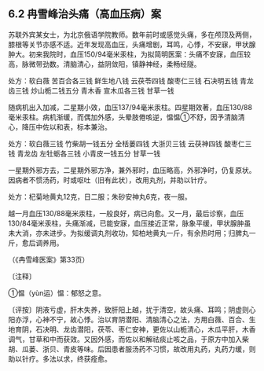 ## 6.2 冉雪峰治头痛（高血压病）案

苏联外宾某女士，为北京俄语学院教师。数年前时或感觉头痛，多在颅顶及两侧，膝根等关节亦感不适。近年发现高血压，头痛增剧，耳鸣，心悸，不安寐，甲状腺肿大。初来我院时，血压150/94毫米汞柱，为拟简明医案：头痛不安寐，血压较高，脉微带劲数。清脑清心，益阴敛阳，镇静神经，柔畅经隧。

处方：软白薇 苦百合各三钱 鲜生地八钱 云茯苓四钱 酸枣仁三钱 石决明五钱 青龙齿三钱 炒山栀二钱五分 青木香 宣木瓜各三钱 甘草一钱

随病机出入加减，二星期小效，血压137/94毫米汞柱。四星期效著，血压130/88毫米汞柱。病机渐缓，而偶加外感，头晕肢倦咳逆，愠愠①不舒，因予清脑清心，降压中佐以和表，标本兼治。

处方：软白薇三钱 竹柴胡一钱五分 全栝蒌四钱 大浙贝三钱 云茯神四钱 酸枣仁三钱 青龙齿 左牡蛎各三钱 小青皮一钱五分 甘草一钱

一星期外邪方去，二星期外邪方净，兼外邪时，血压略高，外邪净时，仍复原状。因病者不惯汤药，时或呕吐（旧有此状），改用丸剂，并助以针疗。

处方：杞菊地黄丸12克，日二服；朱砂安神丸6克，夜一服。

越一月血压130/88毫米汞柱，一般良好，病已向愈。又一月，最后诊察，血压130/84毫米汞柱，头痛渐减，已能安寐，血压接近正常，脉象平缓，甲状腺肿虽未大消，亦未进步。为拟缓调丸剂收功，知柏地黄丸一斤，有余热时用；归脾丸一斤，愈后调养用。

（《冉雪峰医案》第33页）

〔注释〕

①愠（yùn运）愠：郁怒之意。

〔评按〕阴液亏虚，肝木失养，致肝阳上越，扰于清空，故头痛、耳鸣；阴虚则心阳亦浮，心神不宁，故心悸。治以育阴潜阳、清脑清心之法，方用白薇、百合、生地育阴，石决明、龙齿潜阳，茯苓、枣仁安神，更佐以山栀清心，木瓜平肝，木香调气，甘草和中而获效。又因外感，而佐以和解祛痰止咳之品，于原方中加入柴胡、瓜蒌、浙贝、青皮等味。后因患者服汤药不习惯，故改用丸药，丸药力缓，则助以针疗。多法以求，终获痊愈。
